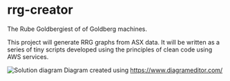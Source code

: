 # rrg-creator
The Rube Goldbergiest of of Goldberg machines.

This project will generate RRG graphs from ASX data.  It will be written as a series of tiny scripts developed using the principles of clean code using AWS services.

![Solution diagram](https://github.com/chris-t-fernando/rrg-creator/blob/main/solution%20architecture.png)
Diagram created using https://www.diagrameditor.com/
